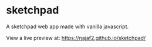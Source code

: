 # sketchpad
A sketchpad web app made with vanilla javascript.

View a live preview at: https://najaf2.github.io/sketchpad/ 

